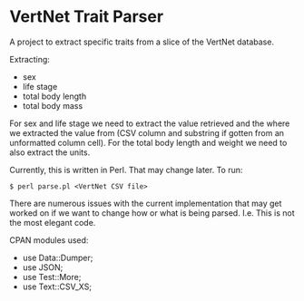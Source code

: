 # VertNet Trait Parser

A project to extract specific traits from a slice of the VertNet database.

Extracting:
- sex
- life stage
- total body length
- total body mass

For sex and life stage we need to extract the value retrieved and the where we extracted the value from (CSV column and substring if gotten from an unformatted column cell). For the total body length and weight we need to also extract the units.

Currently, this is written in Perl. That may change later. To run:

    $ perl parse.pl <VertNet CSV file>

There are numerous issues with the current implementation that may get worked on if we want to change how or what is being parsed. I.e. This is not the most elegant code.

CPAN modules used:
- use Data::Dumper;
- use JSON;
- use Test::More;
- use Text::CSV_XS;
